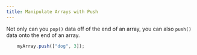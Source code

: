 ```yaml
---
title: Manipulate Arrays with Push
---
```

Not only can you `pop()` data off of the end of an array, you can also `push()` data onto the end of an array.

```js
    myArray.push(["dog", 3]);
```
